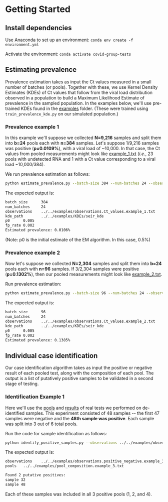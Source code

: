 # Getting Started

## Install dependencies
Use Anaconda to set up an environment: `conda env create -f environment.yml`

Activate the environment: `conda activate covid-group-tests`

## Estimating prevalence
Prevalence estimation takes as input the Ct values measured in a small number of batches (or pools). Together with these, we use Kernel Density Estimates (KDEs) of Ct values that follow from the viral load distribution observed in a population to build a Maximum Likelihood Estimate of prevalence in the sampled population. In the examples below, we'll use pre-trained KDEs found in the [examples](../../examples/) folder. (These were trained using `train_prevalence_kde.py` on our simulated population.)

### Prevalence example 1
In this example we'll suppose we collected **N=9,216** samples and split them into **b=24** pools each with **n=384** samples. Let's suppose 1/9,216 samples was positive (**p=0.0109%**), with a viral load of ~10,000. In that case, the Ct values from pooled measurements might look like [example_1.txt](../../examples/observations.Ct_values.example_1.txt) (*i.e.*, 23 pools with undetected RNA and 1 with a Ct value corresponding to a viral load ~10,000/384).

We run prevalence estimation as follows:

```bash
python estimate_prevalence.py --batch-size 384 --num-batches 24 --observations ../../examples/observations.Ct_values.example_1.txt --kde-path ../../examples/KDEs/seir_kde
```

The expected output is:

```bash
batch_size      384
num_batches     24
observations    ../../examples/observations.Ct_values.example_1.txt
kde_path        ../../examples/KDEs/seir_kde
p0      0.005
fp_rate 0.002
Estimated prevalence: 0.0106%
```

(Note: p0 is the initial estimate of the EM algorithm. In this case, 0.5%)

### Prevalence example 2
Now let's suppose we collected **N=2,304** samples and split them into **b=24** pools each with **n=96** samples. If 3/2,304 samples were positive (**p=0.1302%**), then our pooled measurements might look like [example_2.txt](../../examples/observations.Ct_values.example_2.txt).

Run prevalence estimation:

```bash
python estimate_prevalence.py --batch-size 96 --num-batches 24 --observations ../../examples/observations.Ct_values.example_2.txt --kde-path ../../examples/KDEs/seir_kde
```

The expected output is:

```bash
batch_size      96
num_batches     24
observations    ../../examples/observations.Ct_values.example_2.txt
kde_path        ../../examples/KDEs/seir_kde
p0      0.005
fp_rate 0.002
Estimated prevalence: 0.1385%
```

## Individual case identification
Our case identification algorithm takes as input the positive or negative result of each pooled test, along with the composition of each pool. The output is a list of putatively positive samples to be validated in a second stage of testing.

### Identification Example 1
Here we'll use the [pools](../../examples/pool_composition.example_3.txt) and [results](../../examples/observations.positive_negative.example_3.txt) of real tests we performed on de-identified samples. This experiment consisted of 48 samples -- the first 47 samples were negative and the **48th sample was positive**. Each sample was split into 3 out of 6 total pools.

Run the code for sample identification as follows:

```bash
python identify_positive_samples.py --observations ../../examples/observations.positive_negative.example_3.txt --pools ../../examples/pool_composition.example_3.txt
```

The expected output is:

```bash
observations    ../../examples/observations.positive_negative.example_3.txt
pools   ../../examples/pool_composition.example_3.txt

Found 2 putative positives:
sample 32
sample 48
```

Each of these samples was included in all 3 positive pools (1, 2, and 4).

